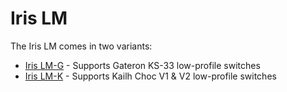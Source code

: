# Iris LM

The Iris LM comes in two variants:

- [Iris LM-G](g1/readme.md) - Supports Gateron KS-33 low-profile switches
- [Iris LM-K](k1/readme.md) - Supports Kailh Choc V1 & V2 low-profile switches
